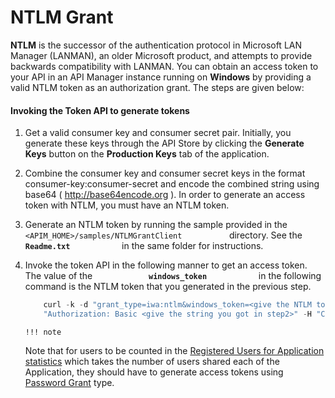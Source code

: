 # NTLM Grant

**NTLM** is the successor of the authentication protocol in Microsoft LAN Manager (LANMAN), an older Microsoft product, and attempts to provide backwards compatibility with LANMAN. You can obtain an access token to your API in an API Manager instance running on **Windows** by providing a valid NTLM token as an authorization grant. The steps are given below:

#### Invoking the Token API to generate tokens

1.  Get a valid consumer key and consumer secret pair. Initially, you generate these keys through the API Store by clicking the **Generate Keys** button on the **Production Keys** tab of the application.
2.  Combine the consumer key and consumer secret keys in the format consumer-key:consumer-secret and encode the combined string using base64 ( <http://base64encode.org> ).
    In order to generate an access token with NTLM, you must have an NTLM token.

3.  Generate an NTLM token by running the sample provided in the `            <APIM_HOME>/samples/NTLMGrantClient           ` directory. See the **`             Readme.txt            `** in the same folder for instructions.

4.  Invoke the token API in the following manner to get an access token.
    The value of the **`             windows_token            `** in the following command is the NTLM token that you generated in the previous step.

    ``` java
        curl -k -d "grant_type=iwa:ntlm&windows_token=<give the NTLM token you got in step 3>" -H 
        "Authorization: Basic <give the string you got in step2>" -H "Content-Type: application/x-www-form-urlencoded" https://localhost:8243/token
    ```

        !!! note
    Note that for users to be counted in the [Registered Users for Application statistics](https://docs.wso2.com/display/AM260/Viewing+API+Statistics#ViewingAPIStatistics-topUsers) which takes the number of users shared each of the Application, they should have to generate access tokens using [Password Grant](https://docs.wso2.com/display/AM210/Password+Grant) type.



